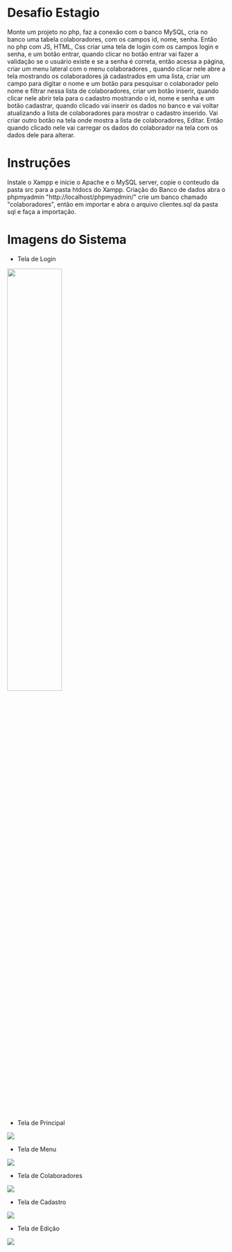 # Desafio Estagio 
Monte um projeto no php, faz a conexão com o banco MySQL, cria no banco uma tabela colaboradores, com os campos id, nome, senha. 
Então no php com JS, HTML, Css criar uma tela de login com os campos login e senha, e um botão entrar, quando clicar no botão entrar vai fazer a validação se o usuário existe e se a senha é correta, então acessa a página, criar um menu lateral com o menu colaboradores , quando clicar nele abre a tela mostrando os colaboradores já cadastrados em uma lista, criar um campo para digitar o nome e um botão para pesquisar o colaborador pelo nome e filtrar nessa lista de colaboradores, criar um botão inserir, quando clicar nele abrir tela para o cadastro mostrando o id, nome e senha e um botão cadastrar, quando clicado vai inserir os dados no banco e vai voltar atualizando a lista de colaboradores para mostrar o cadastro inserido. 
Vai criar outro botão na tela onde mostra a lista de colaboradores, Editar. Então quando clicado nele vai carregar os dados do colaborador na tela com os dados dele para alterar.

# Instruções
Instale o Xampp e inicie o Apache e o MySQL server, copie o conteudo da pasta src para a pasta htdocs do Xampp.
Criação do Banco de dados abra o phpmyadmin "http://localhost/phpmyadmin/" crie um banco chamado "colaboradores", então em importar e abra o arquivo clientes.sql da pasta sql e faça a importação.

# Imagens do Sistema

- Tela de Login
<img width="50%" src="https://github.com/HeltonEng/DesafioEstagioWeb/blob/main/img/Login.jpg"/>

- Tela de Principal
<img src="https://github.com/HeltonEng/DesafioEstagioWeb/blob/main/img/Principal.jpg"/>

- Tela de Menu
<img src="https://github.com/HeltonEng/DesafioEstagioWeb/blob/main/img/Menu.jpg"/>

- Tela de Colaboradores
<img src="https://github.com/HeltonEng/DesafioEstagioWeb/blob/main/img/Colaboradores.jpg"/>

- Tela de Cadastro 
<img src="https://github.com/HeltonEng/DesafioEstagioWeb/blob/main/img/Inserir.jpg"/>

- Tela de Edição
<img src="https://github.com/HeltonEng/DesafioEstagioWeb/blob/main/img/Editar.jpg"/>
